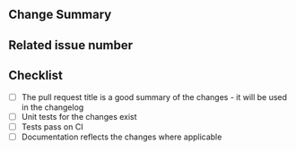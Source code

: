 <!-- Unless your change is trivial, please create an issue to discuss the change before creating a PR -->

## Change Summary

<!-- Please give a short summary of the changes. -->

## Related issue number

<!-- Please use "fix #123" style references so the issue is closed when this PR is merged. -->

## Checklist

* [ ] The pull request title is a good summary of the changes - it will be used in the changelog
* [ ] Unit tests for the changes exist
* [ ] Tests pass on CI
* [ ] Documentation reflects the changes where applicable
